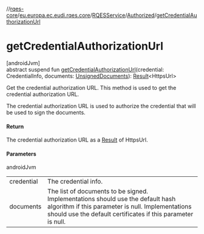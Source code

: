 //[rqes-core](../../../../index.md)/[eu.europa.ec.eudi.rqes.core](../../index.md)/[RQESService](../index.md)/[Authorized](index.md)/[getCredentialAuthorizationUrl](get-credential-authorization-url.md)

# getCredentialAuthorizationUrl

[androidJvm]\
abstract suspend fun [getCredentialAuthorizationUrl](get-credential-authorization-url.md)(credential: CredentialInfo, documents: [UnsignedDocuments](../../-unsigned-documents/index.md)): [Result](https://kotlinlang.org/api/latest/jvm/stdlib/kotlin/-result/index.html)&lt;HttpsUrl&gt;

Get the credential authorization URL. This method is used to get the credential authorization URL.

The credential authorization URL is used to authorize the credential that will be used to sign the documents.

#### Return

The credential authorization URL as a [Result](https://kotlinlang.org/api/latest/jvm/stdlib/kotlin/-result/index.html) of HttpsUrl.

#### Parameters

androidJvm

| | |
|---|---|
| credential | The credential info. |
| documents | The list of documents to be signed. Implementations should use the default hash algorithm if this parameter is null. Implementations should use the default certificates if this parameter is null. |
